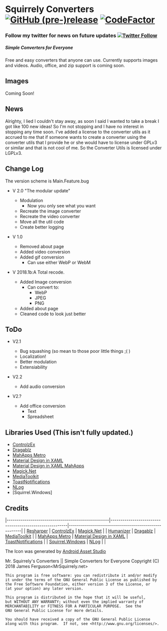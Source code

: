 # Squirrely Converters [![GitHub (pre-)release](https://img.shields.io/github/release/MrSquirrelyNet/SquirrelyConverter/all.svg?style=for-the-badge)](https://github.com/MrSquirrelyNet/SquirrelyConverter/releases) [![CodeFactor](https://www.codefactor.io/repository/github/mrsquirrelynet/squirrelyconverter/badge?longCache=true&style=for-the-badge)](https://www.codefactor.io/repository/github/mrsquirrelynet/squirrelyconverter?longCache=true&style=for-the-badge)

### Follow my twitter for news on future updates [![Twitter Follow](https://img.shields.io/twitter/follow/TheMrSquirrely.svg?style=for-the-badge&label=Follow)](https://twitter.com/TheMrSquirrely)


##### Simple Converters for Everyone
Free and easy converters that anyone can use. Currently supports images and videos. Audio, office, and zip support is coming soon.

## Images
Coming Soon!

## News
Alrighty, I lied I couldn't stay away, as soon I said I wanted to take a break I got like 100 new ideas! So I'm not stopping and I have no interest in stopping any time soon. I've added a license to the converter utils as it accrued to me that if someone wants to create a converter using the converter utils that I provide he or she would have to license under GPLv3 or similar and that is not cool of me. So the Converter Utils is licensed under LGPLv3.

## Change Log
The version scheme is Main.Feature.bug

- V 2.0 "The modular update"
  - Modulation
    - Now you only see what you want
  - Recreate the image converter
  - Recreate the video converter
  - Move all the util code
  - Create better logging

- V 1.0
  - Removed about page
  - Added video conversion
  - Added gif conversion
    - Can use either WebP or WebM

- V 2018.1b:A Total recode.
  - Added Image conversion
    - Can convert to:
      - WebP
      - JPEG
      - PNG
  - Added about page
  - Cleaned code to look just better   

## ToDo
- V2.1
  - Bug squashing (so mean to those poor little things ;( )
  - Localization!
  - Better modulation
  - Extensiability

- V2.2
  - Add audio conversion

- V2.?
  - Add office conversion
    - Text
    - Spreadsheet

## Libraries Used (This isn't fully updated.)
 - [ControlzEx](https://github.com/ControlzEx/ControlzEx)
 - [Dragablz](https://github.com/ButchersBoy/Dragablz)
 - [MahApps Metro](https://github.com/MahApps/MahApps.Metro)
 - [Material Design in XAML](https://github.com/ButchersBoy/MaterialDesignInXamlToolkit)
 - [Material Design in XAML MahApps](https://github.com/ButchersBoy/MaterialDesignInXamlToolkit)
 - [Magick.Net](https://github.com/dlemstra/Magick.NET)
 - [MediaToolkit](https://github.com/AydinAdn/MediaToolkit)
 - [ToastNotifications](https://github.com/raflop/ToastNotifications)
 - [NLog](https://github.com/NLog/NLog)
 - [Squirrel.Windows]

## Credits
|---------------------------------------------------|--------------------------------------------------------|------------------------------------------------------|
| [Resharper](https://www.jetbrains.com/resharper/) | [ControlzEx](https://github.com/ControlzEx/ControlzEx) | [Magick.Net](https://github.com/dlemstra/Magick.NET) |
| [Humanizer](https://github.com/Humanizr/Humanizer) | [Dragablz](https://github.com/ButchersBoy/Dragablz) | [MediaToolkit](https://github.com/AydinAdn/MediaToolkit) |
| [MahApps Metro](https://github.com/MahApps/MahApps.Metro) | [Material Design in XAML](https://github.com/ButchersBoy/MaterialDesignInXamlToolkit) | [ToastNotifications](https://github.com/raflop/ToastNotifications) |
| [Squirrel.Windows](https://github.com/Squirrel/Squirrel.Windows) | [NLog](https://github.com/NLog/NLog) |  |

The Icon was generated by [Android Asset Studio](https://romannurik.github.io/AndroidAssetStudio/index.html)

Mr. Squirrely's Converters || Simple Converters for Everyone
Copyright (C) 2018  James Ferguson<MrSquirrely.net>

    This program is free software: you can redistribute it and/or modify
    it under the terms of the GNU General Public License as published by
    the Free Software Foundation, either version 3 of the License, or
    (at your option) any later version.

    This program is distributed in the hope that it will be useful,
    but WITHOUT ANY WARRANTY; without even the implied warranty of
    MERCHANTABILITY or FITNESS FOR A PARTICULAR PURPOSE.  See the
    GNU General Public License for more details.

    You should have received a copy of the GNU General Public License along with this program.  If not, see <http://www.gnu.org/licenses/>.
